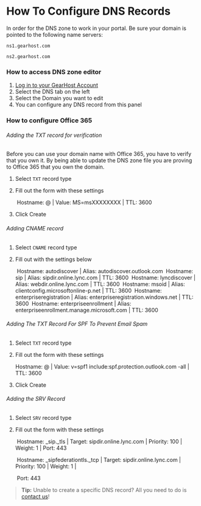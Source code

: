 # How To Configure DNS Records
In order for the DNS zone to work in your portal. Be sure your domain is pointed to the following name servers:

`ns1.gearhost.com`

`ns2.gearhost.com`

### How to access DNS zone editor
1. [Log in to your GearHost Account](https://my.gearhost.com/Account/Login)
2. Select the DNS tab on the left
3. Select the Domain you want to edit
4. You can configure any DNS record from this panel

### How to configure Office 365

###### Adding the TXT record for verification
Before you can use your domain name with Office 365, you have to verify that you own it. By being able to update the DNS zone file you are proving to Office 365 that you own the domain.

1. Select `TXT` record type

3. Fill out the form with these settings

    ​	Hostname: @ | Value: MS=msXXXXXXXX | TTL: 3600
    
4. Click Create



###### Adding CNAME record
1. Select `CNAME` record type

3. Fill out with the settings below

    ​	Hostname: autodiscover | Alias: autodiscover.outlook.com 
    ​	Hostname: sip  | Alias: sipdir.online.lync.com | TTL: 3600
    ​	Hostname: lyncdiscover  | Alias: webdir.online.lync.com | TTL: 3600
    ​	Hostname: msoid  | Alias: clientconfig.microsoftonline-p.net | TTL: 3600
    ​	Hostname: enterpriseregistration | Alias: enterpriseregistration.windows.net | TTL: 3600
    ​	Hostname: enterpriseenrollment  | Alias: enterpriseenrollment.manage.microsoft.com | TTL: 3600

###### Adding The TXT Record For SPF To Prevent Email Spam
1. Select `TXT` record type
3. Fill out the form with these settings

	Hostname: @ | Value: v=spf1 include:spf.protection.outlook.com -all | TTL: 3600
4. Click Create

###### Adding the SRV Record

1. Select `SRV` record type

3. Fill out the form with these settings

	​	Hostname: \_sip.\_tls | Target: sipdir.online.lync.com | Priority: 100 | Weight: 1 | Port: 443
	
	​	Hostname:  \_sipfederationtls.\_tcp | Target: sipdir.online.lync.com | Priority: 100 | Weight: 1 | 
	
	​	Port: 443
	
	


>**Tip:** Unable to create a specific DNS record? All you need to do is [contact us](https://www.gearhost.com/documentation/how-to-open-a-support-ticket)!
